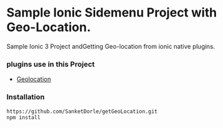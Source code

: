 # Sample Ionic Sidemenu Project with Geo-Location.

Sample Ionic 3 Project andGetting Geo-location from ionic native plugins. 

### plugins use in this Project

  - [Geolocation](https://ionicframework.com/docs/native/geolocation/)
   
 ### Installation
```
https://github.com/SanketDorle/getGeoLocation.git
npm install
```
